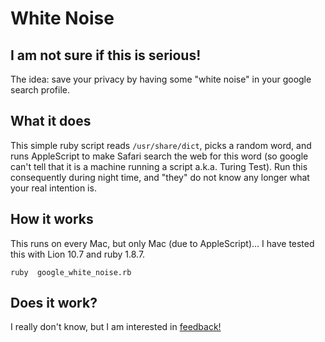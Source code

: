 # White Noise

## I am not sure if this is serious!

The idea: save your privacy by having some "white noise" in your google search profile.

## What it does

This simple ruby script reads `/usr/share/dict`, picks a random word, and runs AppleScript to make Safari search the web for this word (so google can't tell that it is a machine running a script a.k.a. Turing Test). 
Run this consequently during night time, and "they" do not know any longer what your real intention is.

## How it works

This runs on every Mac, but only Mac (due to AppleScript)... I have tested this with Lion 10.7 and ruby 1.8.7.

`ruby  google_white_noise.rb`

## Does it work?

I really don't know, but I am interested in [feedback!](http://cmrr.de)